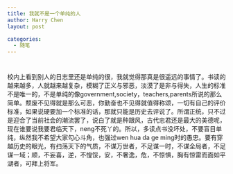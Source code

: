 ```yaml
---
title: 我就不是一个单纯的人
author: Harry Chen
layout: post

categories:
  - 随笔
---
```

# 

校内上看到别人的日志里还是单纯的很，我就觉得那真是很遥远的事情了。书读的越来越多，人就越来越复杂，模糊了正义与邪恶，淡漠了是非与得失，人生的标准不是唯一的，不是单纯的像government,society，teachers,parents所说的那么简单。颓废不见得就是那么可恶，你勤奋也不见得就值得称颂，一切有自己的评价标准，如果说硬要加一个标准的话，那就只能是历史去评说了。所谓正统，只不过是迎合了当前社会的潮流罢了，说白了就是种跟风，古代忠君还是最大的美德呢，现在谁要说我要君临天下，neng不死丫的。所以，多读点书没坏处，不要盲目单纯，纵然我不希望大家勾心斗角，也强过wen hua da ge ming时的愚忠。要有穿越历史的眼光，有扫荡天下的气质，不谋万世者，不足谋一时，不谋全局者，不足谋一域；顺，不妄喜，逆，不惶馁，安，不奢逸，危，不惊惧，胸有惊雷而面如平湖者，可拜上将军。

